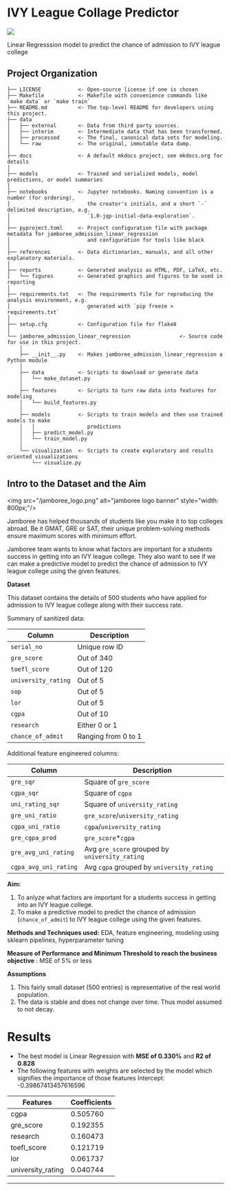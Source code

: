 # IVY League Collage Predictor

<a target="_blank" href="https://cookiecutter-data-science.drivendata.org/">
    <img src="https://img.shields.io/badge/CCDS-Project%20template-328F97?logo=cookiecutter" />
</a>

Linear Regresssion model to predict the chance of admission to IVY league college

## Project Organization

```
├── LICENSE            <- Open-source license if one is chosen
├── Makefile           <- Makefile with convenience commands like `make data` or `make train`
├── README.md          <- The top-level README for developers using this project.
├── data
│   ├── external       <- Data from third party sources.
│   ├── interim        <- Intermediate data that has been transformed.
│   ├── processed      <- The final, canonical data sets for modeling.
│   └── raw            <- The original, immutable data dump.
│
├── docs               <- A default mkdocs project; see mkdocs.org for details
│
├── models             <- Trained and serialized models, model predictions, or model summaries
│
├── notebooks          <- Jupyter notebooks. Naming convention is a number (for ordering),
│                         the creator's initials, and a short `-` delimited description, e.g.
│                         `1.0-jqp-initial-data-exploration`.
│
├── pyproject.toml     <- Project configuration file with package metadata for jamboree_admission_linear_regression
│                         and configuration for tools like black
│
├── references         <- Data dictionaries, manuals, and all other explanatory materials.
│
├── reports            <- Generated analysis as HTML, PDF, LaTeX, etc.
│   └── figures        <- Generated graphics and figures to be used in reporting
│
├── requirements.txt   <- The requirements file for reproducing the analysis environment, e.g.
│                         generated with `pip freeze > requirements.txt`
│
├── setup.cfg          <- Configuration file for flake8
│
└── jamboree_admission_linear_regression                <- Source code for use in this project.
    │
    ├── __init__.py    <- Makes jamboree_admission_linear_regression a Python module
    │
    ├── data           <- Scripts to download or generate data
    │   └── make_dataset.py
    │
    ├── features       <- Scripts to turn raw data into features for modeling
    │   └── build_features.py
    │
    ├── models         <- Scripts to train models and then use trained models to make
    │   │                 predictions
    │   ├── predict_model.py
    │   └── train_model.py
    │
    └── visualization  <- Scripts to create exploratory and results oriented visualizations
        └── visualize.py
```

## Intro to the Dataset and the Aim
\<img src="/jamboree_logo.png" alt="jamboree logo banner" style="width: 800px;"/>

Jamboree has helped thousands of students like you make it to top colleges abroad. Be it GMAT, GRE or SAT, their unique problem-solving methods ensure maximum scores with minimum effort.

Jamboree team wants to know what factors are important for a students success in getting into an IVY league college. They also want to see if we can make a predictive model to predict the chance of admission to IVY league college using the given features.

**Dataset**

This dataset contains the details of 500 students who have applied for admission to IVY league college along with their success rate.

Summary of sanitized data:

| Column              | Description         | 
|---------------------|---------------------|
| `serial_no`         | Unique row ID       |
| `gre_score`         | Out of 340          |
| `toefl_score`       | Out of 120          |
| `university_rating` | Out of 5            | 
| `sop`               | Out of 5            | 
| `lor`               | Out of 5            | 
| `cgpa`              | Out of 10           | 
| `research`          | Either 0 or 1       |
| `chance_of_admit`   | Ranging from 0 to 1 |

Additional feature engineered columns:

| Column                | Description                                    |
|-----------------------|------------------------------------------------|
| `gre_sqr`             | Square of `gre_score`                          |
| `cgpa_sqr`            | Square of `cgpa`                               |
| `uni_rating_sqr`      | Square of `university_rating`                  |
| `gre_uni_ratio`       | `gre_score`/`university_rating`                |
| `cgpa_uni_ratio`      | `cgpa`/`university_rating`                     |
| `gre_cgpa_prod`       | `gre_score`*`cgpa`                             |
| `gre_avg_uni_rating`  | Avg `gre_score` grouped by `university_rating` |
| `cgpa_avg_uni_rating` | Avg `cgpa` grouped by `university_rating`      |



**Aim:** 
1. To anlyze what factors are important for a students success in getting into an IVY league college.
2. To make a predictive model to predict the chance of admission (`chance_of_admit`) to IVY league college using the given features.

**Methods and Techniques used:** EDA, feature engineering, modeling using sklearn pipelines, hyperparameter tuning

**Measure of Performance and Minimum Threshold to reach the business objective** : MSE of 5% or less

**Assumptions**
1. This fairly small dataset (500 entries) is representative of the real world population.
2. The data is stable and does not change over time. Thus model assumed to not decay. 


# Results
* The best model is Linear Regression with **MSE of 0.330%** and **R2 of 0.828**
* The following features with weights are selected by the model which signifies the importance of those features
Intercept: -0.39867413457616596

| Features          | Coefficients |
|-------------------|--------------|
| cgpa              | 0.505760     |
| gre_score         | 0.192355     |
| research          | 0.160473     |
| toefl_score       | 0.121719     |
| lor               | 0.061737     |
| university_rating | 0.040744     |
--------

